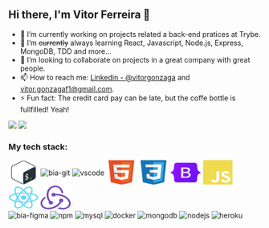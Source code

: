## Hi there, I'm Vitor Ferreira 👋

- 🔭 I’m currently working on projects related a back-end pratices at Trybe.
- 🌱 I’m ~~currently~~ always learning React, Javascript, Node.js, Express, MongoDB, TDD and more...
- 👯 I’m looking to collaborate on projects in a great company with great people.
- 📫 How to reach me: <a href="https://www.linkedin.com/in/vitorgonzaga/" target="_blank">Linkedin - @vitorgonzaga</a> and <vitor.gonzagaf1@gmail.com>.
- ⚡ Fun fact: The credit card pay can be late, but the coffe bottle is fullfilled! Yeah!

<div style="display=inline_block">
  <img height="160em" src="https://github-readme-stats.vercel.app/api?username=vitorgonzaga&show_icons=true&theme=radical" />
  <img height="160em" src="https://github-readme-stats.vercel.app/api/top-langs/?username=vitorgonzaga&layout=compact&theme=radical" />
</div>

### My tech stack:

<div>
  <img align="center" alt="bash" height="50" width="60" src="https://raw.githubusercontent.com/devicons/devicon/master/icons/bash/bash-original.svg">  
  <img align="center" alt="bia-git" height="50" width="60" src="https://cdn.jsdelivr.net/gh/devicons/devicon/icons/git/git-original.svg" />
  <img align="center" alt="vscode" height="50" width="60" src="https://cdn.jsdelivr.net/gh/devicons/devicon/icons/visualstudio/visualstudio-plain.svg" />
  <img align="center" alt="HTML" height="50" width="60" src="https://raw.githubusercontent.com/devicons/devicon/master/icons/html5/html5-original.svg">
  <img align="center" alt="CSS" height="50" width="60" src="https://raw.githubusercontent.com/devicons/devicon/master/icons/css3/css3-original.svg">
  <img align="center" alt="bootstrap" height="50" width="60" src="https://raw.githubusercontent.com/devicons/devicon/master/icons/bootstrap/bootstrap-original.svg">
  <img align="center" alt="Js" height="50" width="60" src="https://raw.githubusercontent.com/devicons/devicon/master/icons/javascript/javascript-plain.svg">
  <img align="center" alt="React" height="50" width="60" src="https://raw.githubusercontent.com/devicons/devicon/master/icons/react/react-original.svg">     
  <img align="center" alt="redux" height="50" width="60" src="https://raw.githubusercontent.com/devicons/devicon/master/icons/redux/redux-original.svg">
</div>  
<div>  
  <img align="center" alt="bia-figma" height="50" width="60" src="https://cdn.jsdelivr.net/gh/devicons/devicon/icons/figma/figma-original.svg" />
  <img align="center" alt="npm" height="60" width="70" src="https://cdn.jsdelivr.net/gh/devicons/devicon/icons/npm/npm-original-wordmark.svg" />
  <img align="center" alt="mysql" height="60" width="70" src="https://cdn.jsdelivr.net/gh/devicons/devicon/icons/mysql/mysql-original-wordmark.svg" />
  <img align="center" alt="docker" height="60" width="70" src="https://cdn.jsdelivr.net/gh/devicons/devicon/icons/docker/docker-original-wordmark.svg" />
  <img align="center" alt="mongodb" height="60" width="70" src="https://cdn.jsdelivr.net/gh/devicons/devicon/icons/mongodb/mongodb-original-wordmark.svg" />
  <img align="center" alt="nodejs" height="60" width="70" src="https://cdn.jsdelivr.net/gh/devicons/devicon/icons/nodejs/nodejs-original.svg" />
  <img align="center" alt="heroku" height="60" width="70" src="https://cdn.jsdelivr.net/gh/devicons/devicon/icons/heroku/heroku-original.svg" />  
</div>  
